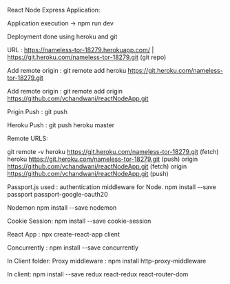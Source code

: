 React Node Express Application:

Application execution -> npm run dev

Deployment done using heroku and git

URL : https://nameless-tor-18279.herokuapp.com/ | https://git.heroku.com/nameless-tor-18279.git (git repo)

Add remote origin :  git remote add heroku https://git.heroku.com/nameless-tor-18279.git

Add remote origin :  git remote add origin https://github.com/vchandwani/reactNodeApp.git

Prigin Push : git push

Heroku Push : git push heroku master

Remote URLS:

git remote -v 
heroku  https://git.heroku.com/nameless-tor-18279.git (fetch)
heroku  https://git.heroku.com/nameless-tor-18279.git (push)
origin  https://github.com/vchandwani/reactNodeApp.git (fetch)
origin  https://github.com/vchandwani/reactNodeApp.git (push)

Passport.js used : authentication middleware for Node.
npm install --save passport passport-google-oauth20

Nodemon
npm install --save nodemon

Cookie Session:
npm install --save cookie-session

React App : npx create-react-app client

Concurrently :  npm install --save concurrently

In Client folder:
Proxy middleware : npm install http-proxy-middleware

In client: 
npm install --save redux react-redux react-router-dom